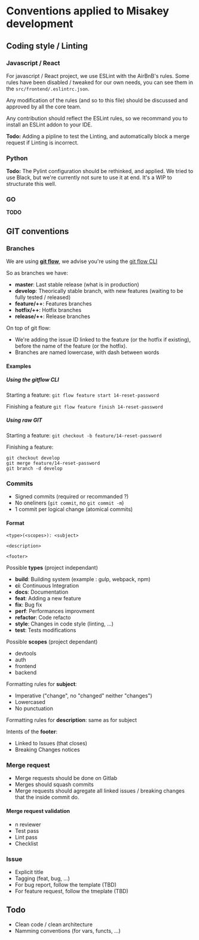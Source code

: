 # Conventions applied to Misakey development

## Coding style / Linting

### Javascript / React

For javascript / React project, we use ESLint with the AirBnB's rules. 
Some rules have been disabled / tweaked for our own needs, you can see them in the `src/frontend/.eslintrc.json`.

Any modification of the rules (and so to this file) should be discussed and approved by all the core team.

Any contribution should reflect the ESLint rules, so we recommand you to install an ESLint addon to your IDE.

**Todo:** Adding a pipline to test the Linting, and automatically block a merge request if Linting is incorrect.

### Python

**Todo:** The Pylint configuration should be rethinked, and applied. We tried to use Black, but we're currently not sure to use it at end. 
It's a WIP to structurate this well. 

### GO

**TODO**

## GIT conventions

### Branches

We are using **[git flow](https://nvie.com/img/git-model@2x.png)**, we advise you're using the [git flow CLI](https://danielkummer.github.io/git-flow-cheatsheet/)

So as branches we have:
- **master**: Last stable release (what is in production)
- **develop**: Theorically stable branch, with new features (waiting to be fully tested / released)
- **feature/++**: Features branches
- **hotfix/++**: Hotfix branches
- **release/++**: Release branches

On top of git flow:
- We're adding the issue ID linked to the feature (or the hotfix if existing), before the name of the feature (or the hotfix).
- Branches are named lowercase, with dash between words

#### Examples

##### Using the gitflow CLI

Starting a feature: `git flow feature start 14-reset-password`

Finishing a feature `git flow feature finish 14-reset-password`

##### Using raw GIT

Starting a feature: `git checkout -b feature/14-reset-password`

Finishing a feature: 
```
git checkout develop
git merge feature/14-reset-password
git branch -d develop
```

### Commits

- Signed commits (required or recommanded ?)
- No oneliners (`git commit`, no `git commit -m`)
- 1 commit per logical change (atomical commits)

#### Format

```
<type>(<scopes>): <subject>

<description>

<footer>
```

Possible **types** (project independant)
- **build**: Building system (example : gulp, webpack, npm)
- **ci**: Continuous Integration 
- **docs**: Documentation
- **feat**: Adding a new feature
- **fix**: Bug fix
- **perf**: Performances improvment
- **refactor**: Code refacto
- **style**: Changes in code style (linting, ...)
- **test**: Tests modifications

Possible **scopes** (project dependant)
- devtools
- auth
- frontend
- backend

Formatting rules for **subject**:
- Imperative ("change", no "changed" neither "changes")
- Lowercased
- No punctuation

Formatting rules for **description**: same as for subject

Intents of the **footer**:
- Linked to Issues (that closes)
- Breaking Changes notices

### Merge request

- Merge requests should be done on Gitlab
- Merges should squash commits
- Merge requests should agregate all linked issues / breaking changes that the inside commit do.


#### Merge request validation

- n reviewer
- Test pass
- Lint pass
- Checklist

### Issue

- Explicit title
- Tagging (feat, bug, ...)
- For bug report, follow the template (TBD)
- For feature request, follow the tmeplate (TBD)

## Todo

- Clean code / clean architecture
- Namming conventions (for vars, functs, ...)